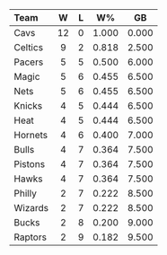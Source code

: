 | Team                             |  W  |  L  |  W%   |  GB   |
|:---------------------------------|:---:|:---:|:-----:|:-----:|
| [](/r/clevelandcavs) Cavs        | 12  |  0  | 1.000 | 0.000 |
| [](/r/bostonceltics) Celtics     |  9  |  2  | 0.818 | 2.500 |
| [](/r/pacers) Pacers             |  5  |  5  | 0.500 | 6.000 |
| [](/r/orlandomagic) Magic        |  5  |  6  | 0.455 | 6.500 |
| [](/r/gonets) Nets               |  5  |  6  | 0.455 | 6.500 |
| [](/r/nyknicks) Knicks           |  4  |  5  | 0.444 | 6.500 |
| [](/r/heat) Heat                 |  4  |  5  | 0.444 | 6.500 |
| [](/r/charlottehornets) Hornets  |  4  |  6  | 0.400 | 7.000 |
| [](/r/chicagobulls) Bulls        |  4  |  7  | 0.364 | 7.500 |
| [](/r/detroitpistons) Pistons    |  4  |  7  | 0.364 | 7.500 |
| [](/r/atlantahawks) Hawks        |  4  |  7  | 0.364 | 7.500 |
| [](/r/sixers) Philly             |  2  |  7  | 0.222 | 8.500 |
| [](/r/washingtonwizards) Wizards |  2  |  7  | 0.222 | 8.500 |
| [](/r/mkebucks) Bucks            |  2  |  8  | 0.200 | 9.000 |
| [](/r/torontoraptors) Raptors    |  2  |  9  | 0.182 | 9.500 |